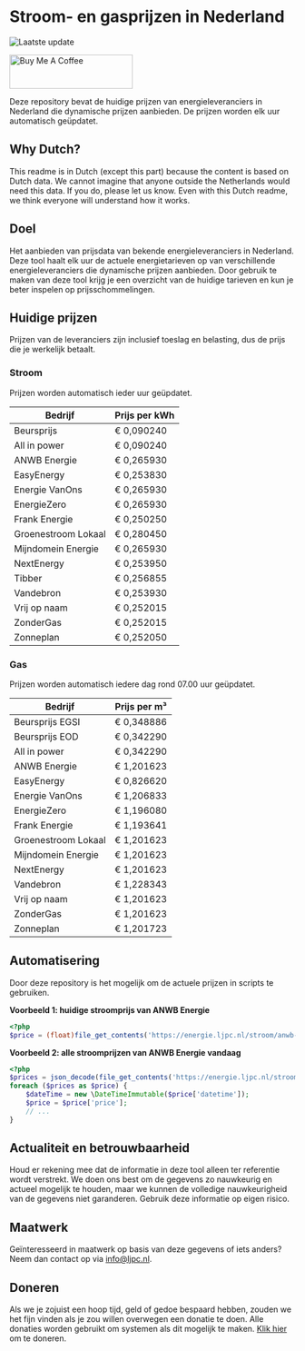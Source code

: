 # Stroom- en gasprijzen in Nederland

![Laatste update](https://img.shields.io/badge/laatste%20update-2025--07--15%2002%3A00%20CET-brightgreen)

<a href="https://www.buymeacoffee.com/Lars-" target="_blank"><img src="https://cdn.buymeacoffee.com/buttons/v2/default-orange.png" alt="Buy Me A Coffee" height="60" style="height: 60px !important;width: 217px !important;" ></a>

Deze repository bevat de huidige prijzen van energieleveranciers in Nederland die dynamische prijzen aanbieden. De prijzen worden elk uur automatisch geüpdatet.

## Why Dutch?

This readme is in Dutch (except this part) because the content is based on Dutch data. We cannot imagine that anyone outside the Netherlands would need this data. If you do, please let us know. Even with this Dutch readme, we think
everyone will understand how it works.

## Doel

Het aanbieden van prijsdata van bekende energieleveranciers in Nederland. Deze tool haalt elk uur de actuele energietarieven op van verschillende energieleveranciers die dynamische prijzen aanbieden. Door gebruik te maken van deze tool
krijg je een overzicht van de huidige tarieven en kun je beter inspelen op prijsschommelingen.

## Huidige prijzen

Prijzen van de leveranciers zijn inclusief toeslag en belasting, dus de prijs die je werkelijk betaalt.

### Stroom

Prijzen worden automatisch ieder uur geüpdatet.

 Bedrijf | Prijs per kWh 
---------|---------------
Beursprijs | € 0,090240
All in power | € 0,090240
ANWB Energie | € 0,265930
EasyEnergy | € 0,253830
Energie VanOns | € 0,265930
EnergieZero | € 0,265930
Frank Energie | € 0,250250
Groenestroom Lokaal | € 0,280450
Mijndomein Energie | € 0,265930
NextEnergy | € 0,253950
Tibber | € 0,256855
Vandebron | € 0,253930
Vrij op naam | € 0,252015
ZonderGas | € 0,252015
Zonneplan | € 0,252050


### Gas

Prijzen worden automatisch iedere dag rond 07.00 uur geüpdatet.

 Bedrijf | Prijs per m³ 
---------|--------------
Beursprijs EGSI | € 0,348886
Beursprijs EOD | € 0,342290
All in power | € 0,342290
ANWB Energie | € 1,201623
EasyEnergy | € 0,826620
Energie VanOns | € 1,206833
EnergieZero | € 1,196080
Frank Energie | € 1,193641
Groenestroom Lokaal | € 1,201623
Mijndomein Energie | € 1,201623
NextEnergy | € 1,201623
Vandebron | € 1,228343
Vrij op naam | € 1,201623
ZonderGas | € 1,201623
Zonneplan | € 1,201723


## Automatisering

Door deze repository is het mogelijk om de actuele prijzen in scripts te gebruiken.

**Voorbeeld 1: huidige stroomprijs van ANWB Energie**

```php
<?php
$price = (float)file_get_contents('https://energie.ljpc.nl/stroom/anwb-energie-nu.txt');

```

**Voorbeeld 2: alle stroomprijzen van ANWB Energie vandaag**

```php
<?php
$prices = json_decode(file_get_contents('https://energie.ljpc.nl/stroom/all-in-power-vandaag.json'),true);
foreach ($prices as $price) {
    $dateTime = new \DateTimeImmutable($price['datetime']);
    $price = $price['price'];
    // ...
}
```

## Actualiteit en betrouwbaarheid

Houd er rekening mee dat de informatie in deze tool alleen ter referentie wordt verstrekt. We doen ons best om de gegevens zo nauwkeurig en actueel mogelijk te houden, maar we kunnen de volledige nauwkeurigheid van de gegevens niet
garanderen. Gebruik deze informatie op eigen risico.

## Maatwerk

Geïnteresseerd in maatwerk op basis van deze gegevens of iets anders? Neem dan contact op
via [info@ljpc.nl](mailto:info@ljpc.nl?subject=Energie%20prijzen).

## Doneren

Als we je zojuist een hoop tijd, geld of gedoe bespaard hebben, zouden we het fijn vinden als je zou willen overwegen een
donatie te doen. Alle donaties worden gebruikt om systemen als dit mogelijk te
maken. [Klik hier](https://www.buymeacoffee.com/Lars-) om te doneren.
